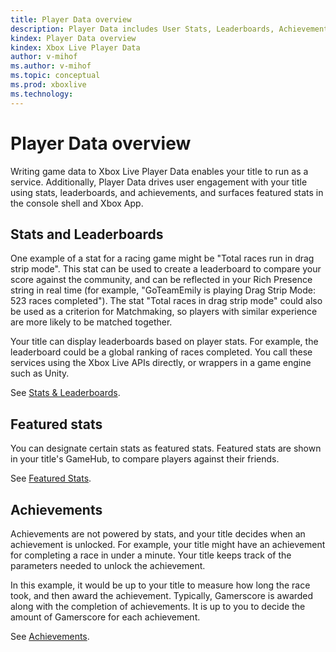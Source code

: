 ```yaml
---
title: Player Data overview
description: Player Data includes User Stats, Leaderboards, Achievements, and Featured Stats.
kindex: Player Data overview
kindex: Xbox Live Player Data
author: v-mihof
ms.author: v-mihof
ms.topic: conceptual
ms.prod: xboxlive
ms.technology: 
---
```


# Player Data overview

<!-- was public "Xbox Live" article titled "Player Data: Stats, Leaderboards, and Achievements", old filename "data-platform-for-stats-leaderboards-achievements.md" -->

Writing game data to Xbox Live Player Data enables your title to run as a service.
Additionally, Player Data drives user engagement with your title using stats, leaderboards, and achievements, and surfaces featured stats in the console shell and Xbox App.


## Stats and Leaderboards

One example of a stat for a racing game might be "Total races run in drag strip mode".
This stat can be used to create a leaderboard to compare your score against the community, and can be reflected in your Rich Presence string in real time (for example, "GoTeamEmily is playing Drag Strip Mode: 523 races completed").
The stat "Total races in drag strip mode" could also be used as a criterion for Matchmaking, so players with similar experience are more likely to be matched together.

Your title can display leaderboards based on player stats.
For example, the leaderboard could be a global ranking of races completed.
You call these services using the Xbox Live APIs directly, or wrappers in a game engine such as Unity.

See [Stats & Leaderboards](stats-leaderboards/live-stats-leaderboards-nav.md).


## Featured stats

You can designate certain stats as featured stats.
Featured stats are shown in your title's GameHub, to compare players against their friends.

See [Featured Stats](stats-leaderboards\featured-stats\live-featured-stats-nav.md).


## Achievements

Achievements are not powered by stats, and your title decides when an achievement is unlocked.
For example, your title might have an achievement for completing a race in under a minute.
Your title keeps track of the parameters needed to unlock the achievement.

In this example, it would be up to your title to measure how long the race took, and then award the achievement.
Typically, Gamerscore is awarded along with the completion of achievements.
It is up to you to decide the amount of Gamerscore for each achievement.

See [Achievements](achievements/live-achievements-nav.md).
